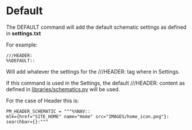 # Default

The DEFAULT command will add the default schematic settings as defined in **settings.txt**

For example: 

    ///HEADER:
    %%DEFAULT::
    
Will add whatever the settings for the ///HEADER: tag where in Settings. 

If this command is used in the Settings, the default ///HEADER: content as defined in [libraries/schematics.py](https://github.com/MickyHCorbett/MorfLess/blob/master/libraries/morflessLibs/schematics.py) will be used.

For the case of Header this is:

    PM_HEADER_SCHEMATIC = """%%NAV::
    mlk={href="SITE_HOME" name="Home" src="IMAGES/home_icon.png"}:
    searchbar={}:"""
